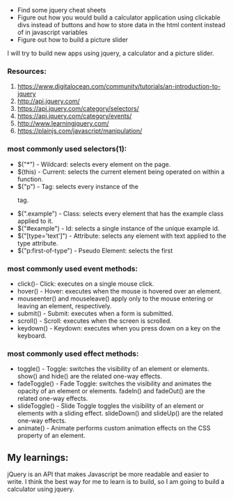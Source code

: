 + Find some jquery cheat sheets
+ Figure out how you would build a calculator application using clickable divs instead of buttons and how to store data in the html content instead of in javascript variables
+ Figure out how to build a picture slider

I will try to build new apps using jquery, a calculator and a picture slider. 

### Resources: 
1. https://www.digitalocean.com/community/tutorials/an-introduction-to-jquery
2. http://api.jquery.com/
3. https://api.jquery.com/category/selectors/
4. https://api.jquery.com/category/events/
5. http://www.learningjquery.com/
6. https://plainjs.com/javascript/manipulation/

### most commonly used selectors(1):
+ $("*") - Wildcard: selects every element on the page.
+ $(this) - Current: selects the current element being operated on within a function.
+ $("p") - Tag: selects every instance of the <p> tag.
+ $(".example") - Class: selects every element that has the example class applied to it.
+ $("#example") - Id: selects a single instance of the unique example id.
+ $("[type='text']") - Attribute: selects any element with text applied to the type attribute.
+ $("p:first-of-type") - Pseudo Element: selects the first <p>

### most commonly used event methods:
+ click()- Click: executes on a single mouse click.
+ hover() - Hover: executes when the mouse is hovered over an element.
+ mouseenter() and mouseleave() apply only to the mouse entering or leaving an element, respectively.
+ submit() - Submit: executes when a form is submitted.
+ scroll() - Scroll: executes when the screen is scrolled.
+ keydown() - Keydown: executes when you press down on a key on the keyboard.

### most commonly used effect methods:
+ toggle() - Toggle: switches the visibility of an element or elements. show() and hide() are the related one-way effects.
+ fadeToggle() - Fade Toggle: switches the visibility and animates the opacity of an element or elements. fadeIn() and fadeOut() are the related one-way effects.
+ slideToggle() - Slide Toggle toggles the visibility of an element or elements with a sliding effect. slideDown() and slideUp() are the related one-way effects.
+ animate() - Animate performs custom animation effects on the CSS property of an element.

## My learnings:
jQuery is an API that makes Javascript be more readable and easier to write. I think the best way for me to learn is to build, so I am going to build a calculator using jquery.